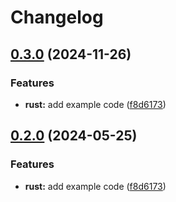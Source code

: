 # Changelog

## [0.3.0](https://github.com/ilianvo/release-please-monorepo/compare/hello_rust-v0.2.0...hello_rust@v0.3.0) (2024-11-26)


### Features

* **rust:** add example code ([f8d6173](https://github.com/ilianvo/release-please-monorepo/commit/f8d61736e63e4c1baf1d881c50556fa0ba6829d0))

## [0.2.0](https://github.com/amarjanica/release-please-monorepo-example/compare/hello_rust-v0.1.0...hello_rust@v0.2.0) (2024-05-25)


### Features

* **rust:** add example code ([f8d6173](https://github.com/amarjanica/release-please-monorepo-example/commit/f8d61736e63e4c1baf1d881c50556fa0ba6829d0))
